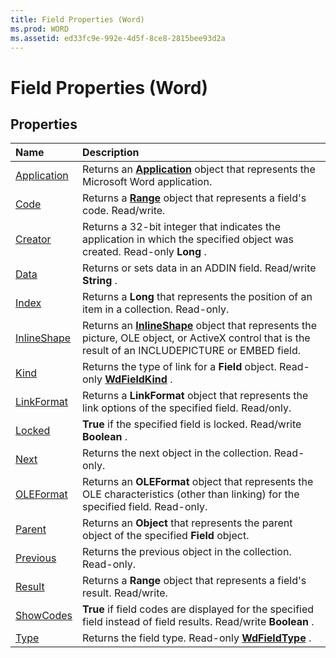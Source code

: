 ```yaml
---
title: Field Properties (Word)
ms.prod: WORD
ms.assetid: ed33fc9e-992e-4d5f-8ce8-2815bee93d2a
---
```



# Field Properties (Word)

## Properties



|**Name**|**Description**|
|:-----|:-----|
|[Application](field-application-property-word.md)|Returns an  **[Application](application-object-word.md)** object that represents the Microsoft Word application.|
|[Code](field-code-property-word.md)|Returns a  **[Range](range-object-word.md)** object that represents a field's code. Read/write.|
|[Creator](field-creator-property-word.md)|Returns a 32-bit integer that indicates the application in which the specified object was created. Read-only  **Long** .|
|[Data](field-data-property-word.md)|Returns or sets data in an ADDIN field. Read/write  **String** .|
|[Index](field-index-property-word.md)|Returns a  **Long** that represents the position of an item in a collection. Read-only.|
|[InlineShape](field-inlineshape-property-word.md)|Returns an  **[InlineShape](inlineshape-object-word.md)** object that represents the picture, OLE object, or ActiveX control that is the result of an INCLUDEPICTURE or EMBED field.|
|[Kind](field-kind-property-word.md)|Returns the type of link for a  **Field** object. Read-only **[WdFieldKind](wdfieldkind-enumeration-word.md)** .|
|[LinkFormat](field-linkformat-property-word.md)|Returns a  **LinkFormat** object that represents the link options of the specified field. Read/only.|
|[Locked](field-locked-property-word.md)| **True** if the specified field is locked. Read/write **Boolean** .|
|[Next](field-next-property-word.md)|Returns the next object in the collection. Read-only.|
|[OLEFormat](field-oleformat-property-word.md)|Returns an  **OLEFormat** object that represents the OLE characteristics (other than linking) for the specified field. Read-only.|
|[Parent](field-parent-property-word.md)|Returns an  **Object** that represents the parent object of the specified **Field** object.|
|[Previous](field-previous-property-word.md)|Returns the previous object in the collection. Read-only.|
|[Result](field-result-property-word.md)|Returns a  **Range** object that represents a field's result. Read/write.|
|[ShowCodes](field-showcodes-property-word.md)| **True** if field codes are displayed for the specified field instead of field results. Read/write **Boolean** .|
|[Type](field-type-property-word.md)|Returns the field type. Read-only  **[WdFieldType](wdfieldtype-enumeration-word.md)** .|

